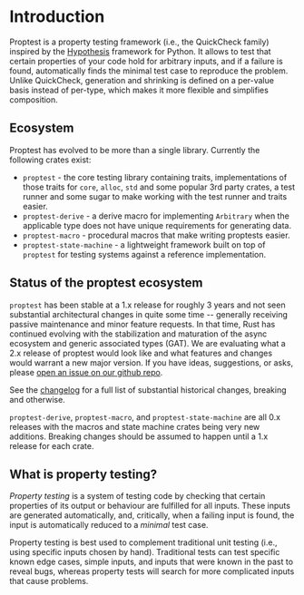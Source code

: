 # Introduction

Proptest is a property testing framework (i.e., the QuickCheck family)
inspired by the [Hypothesis](https://hypothesis.works/) framework for
Python. It allows to test that certain properties of your code hold for
arbitrary inputs, and if a failure is found, automatically finds the
minimal test case to reproduce the problem. Unlike QuickCheck, generation
and shrinking is defined on a per-value basis instead of per-type, which
makes it more flexible and simplifies composition.

## Ecosystem

Proptest has evolved to be more than a single library. Currently the following
crates exist:
- `proptest` - the core testing library containing traits, implementations of those
  traits for `core`, `alloc`, `std` and some popular 3rd party crates, a test runner
  and some sugar to make working with the test runner and traits easier.
- `proptest-derive` - a derive macro for implementing `Arbitrary` when the applicable type does not
  have unique requirements for generating data.
- `proptest-macro` - procedural macros that make writing proptests easier.
- `proptest-state-machine` - a lightweight framework built on top of `proptest`
  for testing systems against a reference implementation.

## Status of the proptest ecosystem

`proptest` has been stable at a 1.x release for roughly 3 years and not seen substantial
architectural changes in quite some time -- generally receiving passive maintenance
and minor feature requests. In that time, Rust has continued evolving with the stabilization
and maturation of the async ecosystem and generic associated types (GAT). We are
evaluating what a 2.x release of proptest would look like and what features and
changes would warrant a new major version. If you have ideas, suggestions, or asks,
please [open an issue on our github repo](https://github.com/proptest-rs/proptest/issues/new).

See the [changelog](https://github.com/proptest-rs/proptest/blob/master/proptest/CHANGELOG.md)
for a full list of substantial historical changes, breaking and otherwise.

`proptest-derive`, `proptest-macro`, and `proptest-state-machine` are all 0.x
releases with the macros and state machine crates being very new additions. Breaking
changes should be assumed to happen until a 1.x release for each crate.

## What is property testing?

_Property testing_ is a system of testing code by checking that certain
properties of its output or behaviour are fulfilled for all inputs. These
inputs are generated automatically, and, critically, when a failing input
is found, the input is automatically reduced to a _minimal_ test case.

Property testing is best used to complement traditional unit testing (i.e.,
using specific inputs chosen by hand). Traditional tests can test specific
known edge cases, simple inputs, and inputs that were known in the past to
reveal bugs, whereas property tests will search for more complicated inputs
that cause problems.
